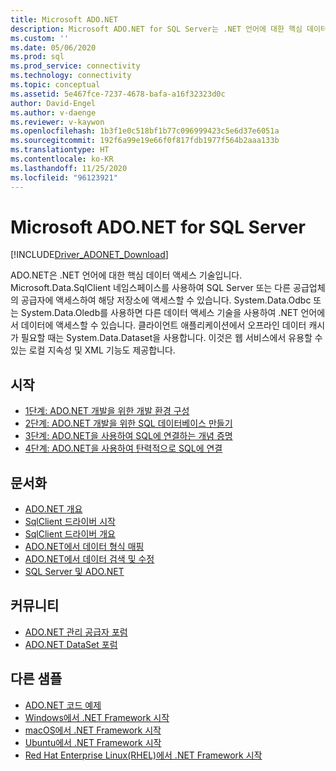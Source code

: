 ```yaml
---
title: Microsoft ADO.NET
description: Microsoft ADO.NET for SQL Server는 .NET 언어에 대한 핵심 데이터 액세스 기술입니다. Microsoft.Data.SqlClient 네임스페이스를 사용하여 SQL Server에 액세스합니다.
ms.custom: ''
ms.date: 05/06/2020
ms.prod: sql
ms.prod_service: connectivity
ms.technology: connectivity
ms.topic: conceptual
ms.assetid: 5e467fce-7237-4678-bafa-a16f32323d0c
author: David-Engel
ms.author: v-daenge
ms.reviewer: v-kaywon
ms.openlocfilehash: 1b3f1e0c518bf1b77c096999423c5e6d37e6051a
ms.sourcegitcommit: 192f6a99e19e66f0f817fdb1977f564b2aaa133b
ms.translationtype: HT
ms.contentlocale: ko-KR
ms.lasthandoff: 11/25/2020
ms.locfileid: "96123921"
---
```

# <a name="microsoft-adonet-for-sql-server"></a>Microsoft ADO.NET for SQL Server

[!INCLUDE[Driver_ADONET_Download](../../includes/driver_adonet_download.md)]

ADO.NET은 .NET 언어에 대한 핵심 데이터 액세스 기술입니다. Microsoft.Data.SqlClient 네임스페이스를 사용하여 SQL Server 또는 다른 공급업체의 공급자에 액세스하여 해당 저장소에 액세스할 수 있습니다. System.Data.Odbc 또는 System.Data.Oledb를 사용하면 다른 데이터 액세스 기술을 사용하여 .NET 언어에서 데이터에 액세스할 수 있습니다. 클라이언트 애플리케이션에서 오프라인 데이터 캐시가 필요할 때는 System.Data.Dataset을 사용합니다. 이것은 웹 서비스에서 유용할 수 있는 로컬 지속성 및 XML 기능도 제공합니다.

## <a name="getting-started"></a>시작
* [1단계: ADO.NET 개발을 위한 개발 환경 구성](step-1-configure-development-environment-ado-net-development.md)
* [2단계: ADO.NET 개발을 위한 SQL 데이터베이스 만들기](step-2-create-sql-database-ado-net-development.md)
* [3단계: ADO.NET을 사용하여 SQL에 연결하는 개념 증명](step-3-connect-sql-ado-net.md)
* [4단계: ADO.NET을 사용하여 탄력적으로 SQL에 연결](step-4-connect-resiliently-sql-ado-net.md)

## <a name="documentation"></a>문서화
* [ADO.NET 개요](/dotnet/framework/data/adonet/)
* [SqlClient 드라이버 시작](get-started-sqlclient-driver.md)  
* [SqlClient 드라이버 개요](overview-sqlclient-driver.md)  
* [ADO.NET에서 데이터 형식 매핑](data-type-mappings-ado-net.md)
* [ADO.NET에서 데이터 검색 및 수정](retrieving-modifying-data.md)
* [SQL Server 및 ADO.NET](./sql/index.md)

## <a name="community"></a>커뮤니티
* [ADO.NET 관리 공급자 포럼](https://social.msdn.microsoft.com/Forums/home?forum=adodotnetdataproviders)
* [ADO.NET DataSet 포럼](https://social.msdn.microsoft.com/Forums/home?forum=adodotnetdataset)

## <a name="more-samples"></a>다른 샘플
* [ADO.NET 코드 예제](/dotnet/framework/data/adonet/ado-net-code-examples)
* [Windows에서 .NET Framework 시작](https://www.microsoft.com/sql-server/developer-get-started/csharp/win/)
* [macOS에서 .NET Framework 시작](https://www.microsoft.com/sql-server/developer-get-started/csharp/macos/)
* [Ubuntu에서 .NET Framework 시작](https://www.microsoft.com/sql-server/developer-get-started/csharp/ubuntu/)
* [Red Hat Enterprise Linux(RHEL)에서 .NET Framework 시작](https://www.microsoft.com/sql-server/developer-get-started/csharp/rhel/)

